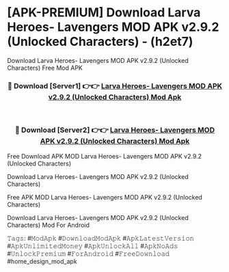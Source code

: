 # [APK-PREMIUM] Download Larva Heroes- Lavengers MOD APK v2.9.2 (Unlocked Characters) - (h2et7)
Download Larva Heroes- Lavengers MOD APK v2.9.2 (Unlocked Characters) Free Mod APK

<div align="center">
<h3>🔴 Download [Server1] 👉👉 <a href="https://apk-comot.site?title=Larva_Heroes-_Lavengers_MOD_APK_v2.9.2_(Unlocked_Characters)">Larva Heroes- Lavengers MOD APK v2.9.2 (Unlocked Characters) Mod Apk</a></h3><br>

<h3>🔴 Download [Server2] 👉👉 <a href="https://apk-comot.site?title=Larva_Heroes-_Lavengers_MOD_APK_v2.9.2_(Unlocked_Characters)">Larva Heroes- Lavengers MOD APK v2.9.2 (Unlocked Characters) Mod Apk</a></h3>
</div>


Free Download APK MOD Larva Heroes- Lavengers MOD APK v2.9.2 (Unlocked Characters)

Download Larva Heroes- Lavengers MOD APK v2.9.2 (Unlocked Characters) 

Free APK MOD Larva Heroes- Lavengers MOD APK v2.9.2 (Unlocked Characters) 

Download Larva Heroes- Lavengers MOD APK v2.9.2 (Unlocked Characters) Mod For Android

𝚃𝚊𝚐𝚜: #𝙼𝚘𝚍𝙰𝚙𝚔 #𝙳𝚘𝚠𝚗𝚕𝚘𝚊𝚍𝙼𝚘𝚍𝙰𝚙𝚔 #𝙰𝚙𝚔𝙻𝚊𝚝𝚎𝚜𝚝𝚅𝚎𝚛𝚜𝚒𝚘𝚗 #𝙰𝚙𝚔𝚄𝚗𝚕𝚒𝚖𝚒𝚝𝚎𝚍𝙼𝚘𝚗𝚎𝚢 #𝙰𝚙𝚔𝚄𝚗𝚕𝚘𝚌𝚔𝙰𝚕𝚕 #𝙰𝚙𝚔𝙽𝚘𝙰𝚍𝚜 #𝚄𝚗𝚕𝚘𝚌𝚔𝙿𝚛𝚎𝚖𝚒𝚞𝚖 #𝙵𝚘𝚛𝙰𝚗𝚍𝚛𝚘𝚒𝚍 #𝙵𝚛𝚎𝚎𝙳𝚘𝚠𝚗𝚕𝚘𝚊𝚍 #home_design_mod_apk